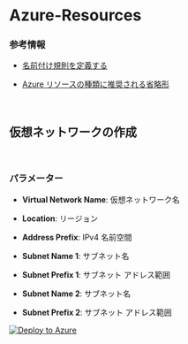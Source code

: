 # Azure-Resources

### 参考情報
- <a href="https://docs.microsoft.com/ja-jp/azure/cloud-adoption-framework/ready/azure-best-practices/resource-naming">名前付け規則を定義する</a>

- <a href="https://docs.microsoft.com/ja-jp/azure/cloud-adoption-framework/ready/azure-best-practices/resource-abbreviations">Azure リソースの種類に推奨される省略形</a>

<br />

## 仮想ネットワークの作成

<br />

### パラメーター
- **Virtual Network Name**: 仮想ネットワーク名

- **Location**: リージョン

- **Address Prefix**: IPv4 名前空間

- **Subnet Name 1**: サブネット名

- **Subnet Prefix 1**: サブネット アドレス範囲

- **Subnet Name 2**: サブネット名

- **Subnet Prefix 2**: サブネット アドレス範囲

[![Deploy to Azure](https://aka.ms/deploytoazurebutton)](https://portal.azure.com/#create/Microsoft.Template/uri/)

